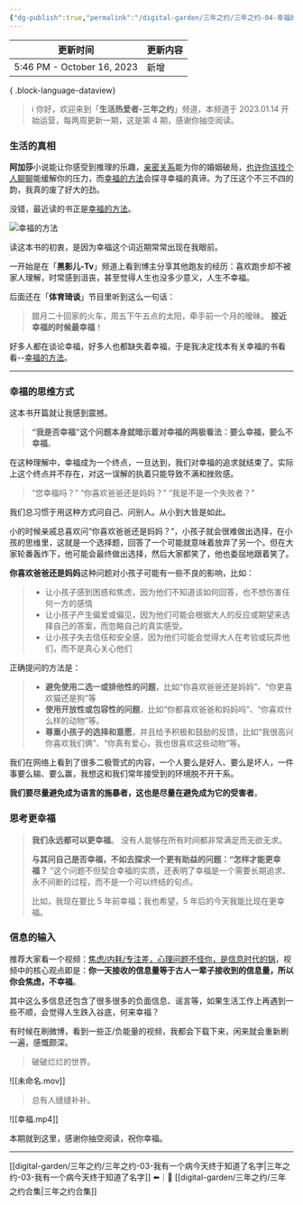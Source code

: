 ```yaml
---
{"dg-publish":true,"permalink":"/digital-garden/三年之约/三年之约-04-幸福的方法/"}
---
```



| 更新时间                       | 更新内容 |
| -------------------------- | ---- |
| 5:46 PM - October 16, 2023 | 新增   |

{ .block-language-dataview}

> ℹ️ 你好，欢迎来到「**生活热爱者-三年之约**」频道，本频道于 2023.01.14 开始运营，每两周更新一期，这是第 4 期，感谢你抽空阅读。

### 生活的真相

**阿加莎**小说能让你感受到推理的乐趣，[亲密关系](https://book.douban.com/subject/26363229/)能为你的婚姻破局，[也许你该找个人聊聊](https://book.douban.com/subject/35481512/)能缓解你的压力，而[幸福的方法](https://book.douban.com/subject/20480823/)会探寻幸福的真谛。为了压这个不三不四的韵，我真的废了好大的劲。

没错，最近读的书正是[幸福的方法](https://book.douban.com/subject/20480823/)。

![幸福的方法](https://100-1258489360.cos.ap-shanghai.myqcloud.com/202302271036807.png)

读这本书的初衷，是因为幸福这个词近期常常出现在我眼前。

一开始是在「**黑影儿-Tv**」频道上看到博主分享其他跑友的经历：喜欢跑步却不被家人理解，时常感到沮丧，甚至觉得人生也没多少意义，人生不幸福。

后面还在「**体育琦谈**」节目里听到这么一句话：

> 腊月二十回家的火车，周五下午五点的太阳，牵手前一个月的暧昧。 **接近幸福的时候最幸福**！

好多人都在谈论幸福，好多人也都缺失着幸福，于是我决定找本有关幸福的书看看--[幸福的方法](https://book.douban.com/subject/20480823/)。

---

### 幸福的思维方式

这本书开篇就让我感到震撼。

> **“我是否幸福”这个问题本身就暗示着对幸福的两极看法：要么幸福，要么不幸福**。

在这种理解中，幸福成为一个终点，一旦达到，我们对幸福的追求就结束了。实际上这个终点并不存在，对这一误解的执着只能导致不满和挫败感。

> “您幸福吗？”
> “你喜欢爸爸还是妈妈？”
> “我是不是一个失败者？”

我们总习惯于用这种方式问自己、问别人。从小到大皆是如此。

小的时候亲戚总喜欢问“你喜欢爸爸还是妈妈？”，小孩子就会很难做出选择，在小孩的思维里，这就是一个选择题，回答了一个可能就意味着放弃了另一个。但在大家轮番轰炸下，他可能会最终做出选择，然后大家都笑了，他也委屈地跟着笑了。

**你喜欢爸爸还是妈妈**这种问题对小孩子可能有一些不良的影响，比如：

> - 让小孩子感到困惑和焦虑，因为他们不知道该如何回答，也不想伤害任何一方的感情
> - 让小孩子产生偏爱或偏见，因为他们可能会根据大人的反应或期望来选择自己的答案，而忽略自己的真实感受。
> - 让小孩子失去信任和安全感，因为他们可能会觉得大人在考验或玩弄他们，而不是真心关心他们

正确提问的方法是：

> - **避免使用二选一或排他性的问题**，比如“你喜欢爸爸还是妈妈”、“你更喜欢猫还是狗”等
> - **使用开放性或包容性的问题**，比如“你都喜欢爸爸和妈妈吗”、“你喜欢什么样的动物”等。
> - **尊重小孩子的选择和意愿**，并且给予积极和鼓励的反馈，比如“我很高兴你喜欢我们俩”、“你真有爱心，我也很喜欢这些动物”等。

我们在网络上看到了很多二极管式的内容，一个人要么是好人、要么是坏人，一件事要么输、要么赢，我想这和我们常年接受到的环境脱不开干系。

**我们要尽量避免成为语言的施暴者，这也是尽量在避免成为它的受害者**。

### 思考更幸福

> **我们永远都可以更幸福**。
> 没有人能够在所有时间都非常满足而无欲无求。
> 
> **与其问自己是否幸福，不如去探求一个更有助益的问题：“怎样才能更幸福？**
> ”这个问题不但契合幸福的实质，还表明了幸福是一个需要长期追求、永不间断的过程，而不是一个可以终结的句点。
> 
> 比如，我现在要比 5 年前幸福；我也希望，5 年后的今天我能比现在更幸福。

### 信息的输入

推荐大家看一个视频：[焦虑/内耗/专注差，心理问题不怪你，是信息时代的锅](http://b23.tv/5bVVkKo)，视频中的核心观点即是：**你一天接收的信息量等于古人一辈子接收到的信息量，所以你会焦虑，不幸福**。

其中这么多信息还包含了很多很多的负面信息、谣言等，如果生活工作上再遇到一些不顺，会觉得人生跌入谷底，何来幸福？

有时候在刷微博，看到一些正/负能量的视频，我都会下载下来，闲来就会重新刷一遍，感慨颇深。

> 破破烂烂的世界。

![[未命名.mov]]

> 总有人缝缝补补。

![[幸福.mp4]]

本期就到这里，感谢你抽空阅读，祝你幸福。

---

[[digital-garden/三年之约/三年之约-03-我有一个病今天终于知道了名字\|三年之约-03-我有一个病今天终于知道了名字]] ⬅️｜📑 [[digital-garden/三年之约/三年之约合集\|三年之约合集]]
